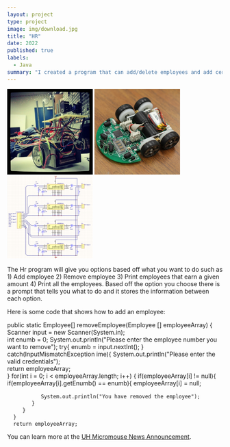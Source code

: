 ```yaml
---
layout: project
type: project
image: img/download.jpg
title: "HR"
date: 2022
published: true
labels:
  - Java
summary: "I created a program that can add/delete employees and add certain information to their ID."
---
```


<div class="text-center p-4">
  <img width="200px" src="../img/micromouse/micromouse-robot.png" class="img-thumbnail" >
  <img width="200px" src="../img/micromouse/micromouse-robot-2.jpg" class="img-thumbnail" >
  <img width="200px" src="../img/micromouse/micromouse-circuit.png" class="img-thumbnail" >
</div>

The Hr program will give you options based off what you want to do such as 1) Add employee 2) Remove employee 3) Print employees that earn a given amount 4) Print all the employees. Based off the option you choose there is a prompt that tells you what to do and it stores the information between each option.

Here is some code that shows how to add an employee:

   public static Employee[] removeEmployee(Employee [] employeeArray) {  
      Scanner input = new Scanner(System.in);       
      int enumb = 0;
      System.out.println("Please enter the employee number you want to remove");
      try{
         enumb = input.nextInt();
      }  
      catch(InputMismatchException ime){
         System.out.println("Please enter the valid credentials");     
         return employeeArray;    
      }
      for(int i = 0; i < employeeArray.length; i++) {
         if(employeeArray[i] != null){
            if(employeeArray[i].getEnumb() == enumb){
               employeeArray[i] = null;
             
               System.out.println("You have removed the employee");                                               
            } 
         }
      }   
      return employeeArray;


You can learn more at the [UH Micromouse News Announcement](https://manoa.hawaii.edu/news/article.php?aId=2857).

